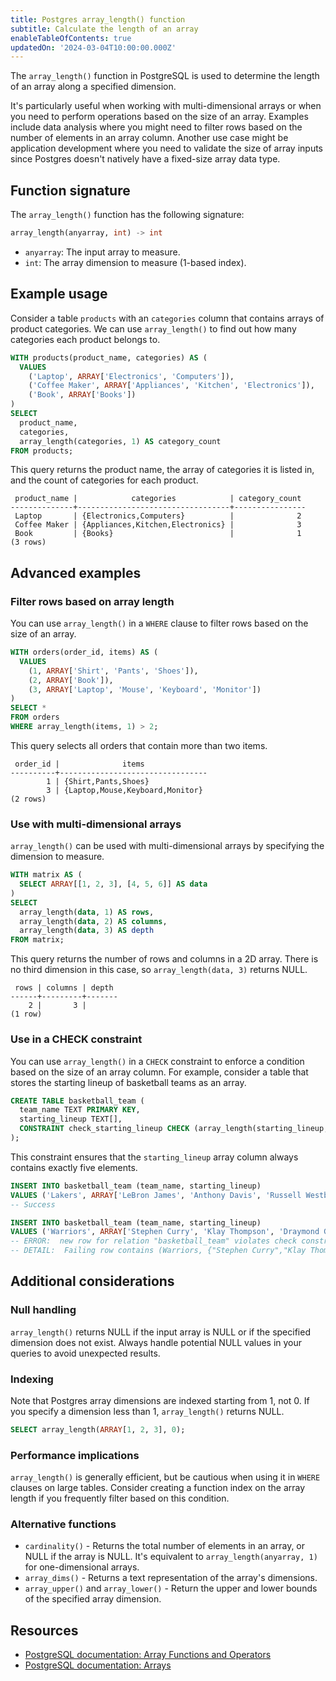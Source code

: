 ```yaml
---
title: Postgres array_length() function
subtitle: Calculate the length of an array
enableTableOfContents: true
updatedOn: '2024-03-04T10:00:00.000Z'
---
```


The `array_length()` function in PostgreSQL is used to determine the length of an array along a specified dimension.

It's particularly useful when working with multi-dimensional arrays or when you need to perform operations based on the size of an array. Examples include data analysis where you might need to filter rows based on the number of elements in an array column. Another use case might be application development where you need to validate the size of array inputs since Postgres doesn't natively have a fixed-size array data type.

<CTA />

## Function signature

The `array_length()` function has the following signature:

```sql
array_length(anyarray, int) -> int
```

- `anyarray`: The input array to measure.
- `int`: The array dimension to measure (1-based index).

## Example usage

Consider a table `products` with an `categories` column that contains arrays of product categories. We can use `array_length()` to find out how many categories each product belongs to.

```sql
WITH products(product_name, categories) AS (
  VALUES
    ('Laptop', ARRAY['Electronics', 'Computers']),
    ('Coffee Maker', ARRAY['Appliances', 'Kitchen', 'Electronics']),
    ('Book', ARRAY['Books'])
)
SELECT
  product_name,
  categories,
  array_length(categories, 1) AS category_count
FROM products;
```

This query returns the product name, the array of categories it is listed in, and the count of categories for each product.

```text
 product_name |            categories            | category_count
--------------+----------------------------------+----------------
 Laptop       | {Electronics,Computers}          |              2
 Coffee Maker | {Appliances,Kitchen,Electronics} |              3
 Book         | {Books}                          |              1
(3 rows)
```

## Advanced examples

### Filter rows based on array length

You can use `array_length()` in a `WHERE` clause to filter rows based on the size of an array.

```sql
WITH orders(order_id, items) AS (
  VALUES
    (1, ARRAY['Shirt', 'Pants', 'Shoes']),
    (2, ARRAY['Book']),
    (3, ARRAY['Laptop', 'Mouse', 'Keyboard', 'Monitor'])
)
SELECT *
FROM orders
WHERE array_length(items, 1) > 2;
```

This query selects all orders that contain more than two items.

```text
 order_id |              items
----------+---------------------------------
        1 | {Shirt,Pants,Shoes}
        3 | {Laptop,Mouse,Keyboard,Monitor}
(2 rows)
```

### Use with multi-dimensional arrays

`array_length()` can be used with multi-dimensional arrays by specifying the dimension to measure.

```sql
WITH matrix AS (
  SELECT ARRAY[[1, 2, 3], [4, 5, 6]] AS data
)
SELECT
  array_length(data, 1) AS rows,
  array_length(data, 2) AS columns,
  array_length(data, 3) AS depth
FROM matrix;
```

This query returns the number of rows and columns in a 2D array. There is no third dimension in this case, so `array_length(data, 3)` returns NULL.

```text
 rows | columns | depth
------+---------+-------
    2 |       3 |
(1 row)
```

### Use in a CHECK constraint

You can use `array_length()` in a `CHECK` constraint to enforce a condition based on the size of an array column. For example, consider a table that stores the starting lineup of basketball teams as an array.

```sql
CREATE TABLE basketball_team (
  team_name TEXT PRIMARY KEY,
  starting_lineup TEXT[],
  CONSTRAINT check_starting_lineup CHECK (array_length(starting_lineup, 1) = 5)
);
```

This constraint ensures that the `starting_lineup` array column always contains exactly five elements.

```sql
INSERT INTO basketball_team (team_name, starting_lineup)
VALUES ('Lakers', ARRAY['LeBron James', 'Anthony Davis', 'Russell Westbrook', 'Carmelo Anthony', 'Dwight Howard']);
-- Success

INSERT INTO basketball_team (team_name, starting_lineup)
VALUES ('Warriors', ARRAY['Stephen Curry', 'Klay Thompson', 'Draymond Green']);
-- ERROR:  new row for relation "basketball_team" violates check constraint "check_starting_lineup"
-- DETAIL:  Failing row contains (Warriors, {"Stephen Curry","Klay Thompson","Draymond Green"}).
```

## Additional considerations

### Null handling

`array_length()` returns NULL if the input array is NULL or if the specified dimension does not exist. Always handle potential NULL values in your queries to avoid unexpected results.

### Indexing

Note that Postgres array dimensions are indexed starting from 1, not 0. If you specify a dimension less than 1, `array_length()` returns NULL.

```sql
SELECT array_length(ARRAY[1, 2, 3], 0);
```

### Performance implications

`array_length()` is generally efficient, but be cautious when using it in `WHERE` clauses on large tables. Consider creating a function index on the array length if you frequently filter based on this condition.

### Alternative functions

- `cardinality()` - Returns the total number of elements in an array, or NULL if the array is NULL. It's equivalent to `array_length(anyarray, 1)` for one-dimensional arrays.
- `array_dims()` - Returns a text representation of the array's dimensions.
- `array_upper()` and `array_lower()` - Return the upper and lower bounds of the specified array dimension.

## Resources

- [PostgreSQL documentation: Array Functions and Operators](https://www.postgresql.org/docs/current/functions-array.html)
- [PostgreSQL documentation: Arrays](https://www.postgresql.org/docs/current/arrays.html)

